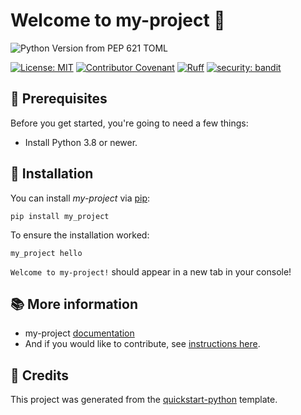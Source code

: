 # Welcome to my-project 👋


![Python Version from PEP 621 TOML](https://img.shields.io/python/required-version-toml?tomlFilePath=https%3A%2F%2Fraw.githubusercontent.com%2Fmitasse%2Fmy-project%2Fmain%2Fpyproject.toml)

[![License: MIT](https://img.shields.io/badge/License-MIT-yellow.svg)](LICENSE)
[![Contributor Covenant](https://img.shields.io/badge/Contributor%20Covenant-2.1-4baaaa.svg)](CODE_OF_CONDUCT.md)
[![Ruff](https://img.shields.io/endpoint?url=https://raw.githubusercontent.com/astral-sh/ruff/main/assets/badge/v2.json)](https://github.com/astral-sh/ruff)
[![security: bandit](https://img.shields.io/badge/security-bandit-yellow.svg)](https://github.com/PyCQA/bandit)



## 🔧 Prerequisites

Before you get started, you're going to need a few things:

- Install Python 3.8 or newer.

## 🚀 Installation

You can install _my-project_ via [pip]:

```commandline
pip install my_project
```

To ensure the installation worked:

```commandline
my_project hello
```

`Welcome to my-project!` should appear in a new tab in your console!

[pip]: https://pypi.org/project/pip/

## 📚 More information

- my-project [documentation](https://github.airbus.corp/pages//my-project/)
- And if you would like to contribute, see [instructions here].

[instructions here]: CONTRIBUTING.md

## 📌 Credits

This project was generated from the [quickstart-python] template.

[quickstart-python]: https://github.airbus.corp/Airbus/quickstart-python
